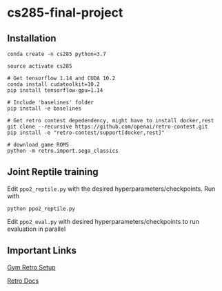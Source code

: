 # cs285-final-project

## Installation

```
conda create -n cs285 python=3.7

source activate cs285

# Get tensorflow 1.14 and CUDA 10.2
conda install cudatoolkit=10.2
pip install tensorflow-gpu=1.14

# Include 'baselines' folder
pip install -e baselines

# Get retro contest depedendency, might have to install docker,rest
git clone --recursive https://github.com/openai/retro-contest.git
pip install -e "retro-contest/support[docker,rest]"

# download game ROMS
python -m retro.import.sega_classics
```

## Joint Reptile training

Edit `ppo2_reptile.py` with the desired hyperparameters/checkpoints. Run with

```
python ppo2_reptile.py
```

Edit `ppo2_eval.py` with desired hyperparameters/checkpoints to run evaluation in parallel

## Important Links

[Gym Retro Setup](https://contest.openai.com/2018-1/details/)

[Retro Docs](https://retro.readthedocs.io/en/latest/getting_started.html)

